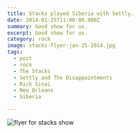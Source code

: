 ```yaml
---
title: Stacks played Siberia with Settly.
date: 2014-01-25T11:00:00.000Z
summary: Good show for us.
excerpt: Good show for us.
category: rock
image: stacks-flyer-jan-25-2014.jpg
tags:
  - post 
  - rock
  - The Stacks
  - Settly and The Disappointments
  - Rick Sinai
  - New Orleans
  - Siberia

---
```


![flyer for stacks show](/static/images/stacks-flyer-jan-25-2014.jpg "flyer for stacks show")